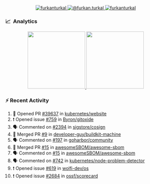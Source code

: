 <p align="center">
  <a href="https://linkedin.com/in/furkanturkal" target="blank">
    <img src="https://img.shields.io/badge/linkedin-%230077B5.svg?&style=for-the-badge&logo=linkedin&logoColor=white" alt="furkanturkal" />
  </a>
  <a href="https://medium.com/@furkan.turkal" target="blank">
    <img src="https://img.shields.io/badge/medium-%2312100E.svg?&style=for-the-badge&logo=medium&logoColor=white" alt="@furkan.turkal" />
  </a>
  <a href="https://twitter.com/furkanturkaI" target="blank">
    <img src="https://img.shields.io/badge/Twitter-1DA1F2?style=for-the-badge&logo=twitter&logoColor=white" alt="furkanturkaI" />
  </a>
</p>

### 📈 &nbsp;Analytics

<p align="center">
  <a href="https://coderstats.net/github/#Dentrax">
    <img height="180em" src="https://github-readme-stats-eight-theta.vercel.app/api?username=Dentrax&show_icons=true&theme=algolia&include_all_commits=true&count_private=true&line_height=26"/>
    <img height="180em" src="https://github-readme-stats-eight-theta.vercel.app/api/top-langs/?username=Dentrax&layout=compact&langs_count=8&theme=algolia&line_height=26"/>
  </a>
</p>

### :zap: Recent Activity

<!--START_SECTION:activity-->
1. 💪 Opened PR [#39637](https://github.com/kubernetes/website/pull/39637) in [kubernetes/website](https://github.com/kubernetes/website)
2. ❗️ Opened issue [#759](https://github.com/Byron/gitoxide/issues/759) in [Byron/gitoxide](https://github.com/Byron/gitoxide)
3. 🗣 Commented on [#2394](https://github.com/sigstore/cosign/issues/2394) in [sigstore/cosign](https://github.com/sigstore/cosign)
4. 🎉 Merged PR [#9](https://github.com/developer-guy/buildkit-machine/pull/9) in [developer-guy/buildkit-machine](https://github.com/developer-guy/buildkit-machine)
5. 🗣 Commented on [#197](https://github.com/goharbor/community/issues/197) in [goharbor/community](https://github.com/goharbor/community)
6. 🎉 Merged PR [#15](https://github.com/awesomeSBOM/awesome-sbom/pull/15) in [awesomeSBOM/awesome-sbom](https://github.com/awesomeSBOM/awesome-sbom)
7. 🗣 Commented on [#15](https://github.com/awesomeSBOM/awesome-sbom/issues/15) in [awesomeSBOM/awesome-sbom](https://github.com/awesomeSBOM/awesome-sbom)
8. 🗣 Commented on [#742](https://github.com/kubernetes/node-problem-detector/issues/742) in [kubernetes/node-problem-detector](https://github.com/kubernetes/node-problem-detector)
9. ❗️ Opened issue [#619](https://github.com/wolfi-dev/os/issues/619) in [wolfi-dev/os](https://github.com/wolfi-dev/os)
10. ❗️ Opened issue [#2684](https://github.com/ossf/scorecard/issues/2684) in [ossf/scorecard](https://github.com/ossf/scorecard)
<!--END_SECTION:activity-->
